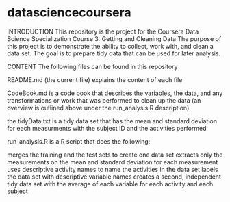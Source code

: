 # datasciencecoursera
INTRODUCTION
This repository is the project for the Coursera Data Science Specialization Course 3: Getting and Cleaning Data The purpose of this project is to demonstrate the ability to collect, work with, and clean a data set. The goal is to prepare tidy data that can be used for later analysis.

CONTENT
The following files can be found in this repository

README.md (the current file) explains the content of each file

CodeBook.md is a code book that describes the variables, the data, and any transformations or work that was performed to clean up the data (an overview is outlined above under the run_analysis.R description)

the tidyData.txt is a tidy data set that has the mean and standard deviation for each measurments with the subject ID and the activities performed

run_analysis.R is a R script that does the following:

merges the training and the test sets to create one data set
extracts only the measurements on the mean and standard deviation for each measurement
uses descriptive activity names to name the activities in the data set
labels the data set with descriptive variable names
creates a second, independent tidy data set with the average of each variable for each activity and each subject
